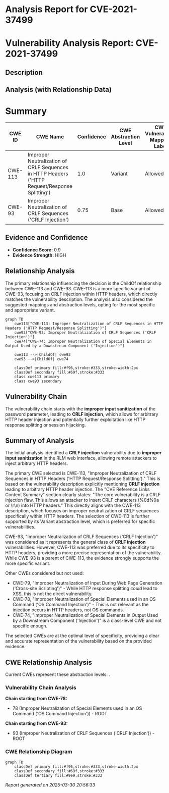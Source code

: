 # Analysis Report for CVE-2021-37499

# Vulnerability Analysis Report: CVE-2021-37499

## Description



## Analysis (with Relationship Data)

# Summary
| CWE ID | CWE Name | Confidence | CWE Abstraction Level | CWE Vulnerability Mapping Label | CWE-Vulnerability Mapping Notes |
|---|---|---|---|---|---|
| CWE-113 | Improper Neutralization of CRLF Sequences in HTTP Headers ('HTTP Request/Response Splitting') | 1.0 | Variant | Allowed | Primary CWE |
| CWE-93 | Improper Neutralization of CRLF Sequences ('CRLF Injection') | 0.75 | Base | Allowed | Secondary Candidate |

## Evidence and Confidence

*   **Confidence Score:** 0.9
*   **Evidence Strength:** HIGH

## Relationship Analysis
The primary relationship influencing the decision is the ChildOf relationship between CWE-113 and CWE-93. CWE-113 is a more specific variant of CWE-93, focusing on CRLF injection within HTTP headers, which directly matches the vulnerability description. The analysis also considered the suggested mappings and abstraction levels, opting for the most specific and appropriate variant.

```mermaid
graph TD
    cwe113["CWE-113: Improper Neutralization of CRLF Sequences in HTTP Headers ('HTTP Request/Response Splitting')"]
    cwe93["CWE-93: Improper Neutralization of CRLF Sequences ('CRLF Injection')"]
    cwe74["CWE-74: Improper Neutralization of Special Elements in Output Used by a Downstream Component ('Injection')"]

    cwe113 -->|ChildOf| cwe93
    cwe93 -->|ChildOf| cwe74

    classDef primary fill:#f96,stroke:#333,stroke-width:2px
    classDef secondary fill:#69f,stroke:#333
    class cwe113 primary
    class cwe93 secondary
```

## Vulnerability Chain
The vulnerability chain starts with the **improper input sanitization** of the password parameter, leading to **CRLF injection**, which allows for arbitrary HTTP header injection and potentially further exploitation like HTTP response splitting or session hijacking.

## Summary of Analysis
The initial analysis identified a **CRLF injection** vulnerability due to **improper input sanitization** in the RLM web interface, allowing remote attackers to inject arbitrary HTTP headers.

The primary CWE selected is CWE-113, "Improper Neutralization of CRLF Sequences in HTTP Headers ('HTTP Request/Response Splitting')." This is based on the vulnerability description explicitly mentioning **CRLF injection** leading to arbitrary HTTP header injection. The "CVE Reference Links Content Summary" section clearly states: "The core vulnerability is a CRLF injection flaw. This allows an attacker to insert CRLF characters (%0d%0a or \r\n) into HTTP headers." This directly aligns with the CWE-113 description, which focuses on improper neutralization of CRLF sequences specifically within HTTP headers. The selection of CWE-113 is further supported by its Variant abstraction level, which is preferred for specific vulnerabilities.

CWE-93, "Improper Neutralization of CRLF Sequences ('CRLF Injection')" was considered as it represents the general class of **CRLF injection** vulnerabilities. However, CWE-113 was preferred due to its specificity to HTTP headers, providing a more precise representation of the vulnerability. While CWE-93 is a parent of CWE-113, the evidence strongly supports the more specific variant.

Other CWEs considered but not used:
* CWE-79, "Improper Neutralization of Input During Web Page Generation ('Cross-site Scripting')" - While HTTP response splitting *could* lead to XSS, this is not the direct vulnerability.
* CWE-78, "Improper Neutralization of Special Elements used in an OS Command ('OS Command Injection')" - This is not relevant as the injection occurs in HTTP headers, not OS commands.
* CWE-74, "Improper Neutralization of Special Elements in Output Used by a Downstream Component ('Injection')" is a class-level CWE and not specific enough.

The selected CWEs are at the optimal level of specificity, providing a clear and accurate representation of the vulnerability based on the provided evidence.


## CWE Relationship Analysis

Current CWEs represent these abstraction levels: .


### Vulnerability Chain Analysis

**Chain starting from CWE-78:**
- 78 (Improper Neutralization of Special Elements used in an OS Command ('OS Command Injection')) - ROOT


**Chain starting from CWE-93:**
- 93 (Improper Neutralization of CRLF Sequences ('CRLF Injection')) - ROOT



### CWE Relationship Diagram

```mermaid
graph TD
    classDef primary fill:#f96,stroke:#333,stroke-width:2px
    classDef secondary fill:#69f,stroke:#333
    classDef tertiary fill:#9e9,stroke:#333
```



*Report generated on 2025-03-30 20:56:33*
